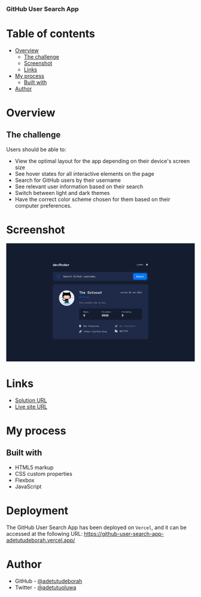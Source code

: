 ### GitHub User Search App

# Table of contents

- [Overview](#overview)
  - [The challenge](#the-challenge)
  - [Screenshot](#screenshot)
  - [Links](#links)
- [My process](#my-process)
  - [Built with](#built-with)
- [Author](#author)

# Overview

## The challenge

Users should be able to:

- View the optimal layout for the app depending on their device's screen size
- See hover states for all interactive elements on the page
- Search for GitHub users by their username
- See relevant user information based on their search
- Switch between light and dark themes
- Have the correct color scheme chosen for them based on their computer preferences.

# Screenshot

![](./assets/github-search-app-img.jpg)

# Links

- [Solution URL](https://github.com/adetutudeborah/github-user-search-app)
- [Live site URL](https://github-user-search-app-adetutudeborah.vercel.app/)

# My process

## Built with

- HTML5 markup
- CSS custom properties
- Flexbox
- JavaScript

# Deployment
The GitHub User Search App has been deployed on `Vercel`, and it can be accessed at the following URL: https://github-user-search-app-adetutudeborah.vercel.app/


# Author

- GitHub - [@adetutudeborah](https://github.com/adetutudeborah)
- Twitter - [@adetutuoluwa](https://twitter.com/adetutuoluwa2)




